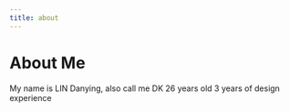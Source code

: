 ```yaml
---
title: about
---
```


# About Me

My name is LIN Danying, also call me DK
26 years old
3 years of design experience